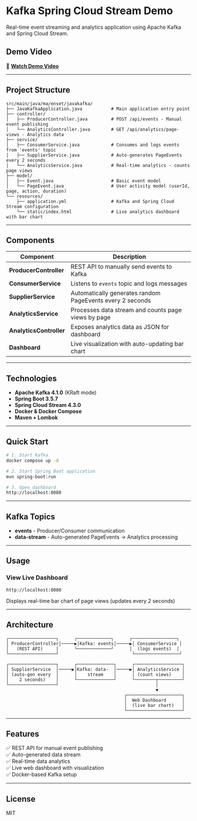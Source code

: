 # Kafka Spring Cloud Stream Demo

Real-time event streaming and analytics application using Apache Kafka and Spring Cloud Stream.

## Demo Video

🎥 **[Watch Demo Video](ressources/tp1-kafka-streams-demo.webm)**

---

## Project Structure
```
src/main/java/ma/enset/javakafka/
├── JavaKafkaApplication.java           # Main application entry point
├── controller/
│   ├── ProducerController.java         # POST /api/events - Manual event publishing
│   └── AnalyticsController.java        # GET /api/analytics/page-views - Analytics data
├── service/
│   ├── ConsumerService.java            # Consumes and logs events from 'events' topic
│   ├── SupplierService.java            # Auto-generates PageEvents every 2 seconds
│   └── AnalyticsService.java           # Real-time analytics - counts page views
├── model/
│   ├── Event.java                      # Basic event model
│   └── PageEvent.java                  # User activity model (userId, page, action, duration)
└── resources/
    ├── application.yml                 # Kafka and Spring Cloud Stream configuration
    └── static/index.html               # Live analytics dashboard with bar chart
```

---

## Components

| Component | Description |
|-----------|-------------|
| **ProducerController** | REST API to manually send events to Kafka |
| **ConsumerService** | Listens to `events` topic and logs messages |
| **SupplierService** | Automatically generates random PageEvents every 2 seconds |
| **AnalyticsService** | Processes data stream and counts page views by page |
| **AnalyticsController** | Exposes analytics data as JSON for dashboard |
| **Dashboard** | Live visualization with auto-updating bar chart |

---

## Technologies

- **Apache Kafka 4.1.0** (KRaft mode)
- **Spring Boot 3.5.7**
- **Spring Cloud Stream 4.3.0**
- **Docker & Docker Compose**
- **Maven + Lombok**

---

## Quick Start
```bash
# 1. Start Kafka
docker compose up -d

# 2. Start Spring Boot application
mvn spring-boot:run

# 3. Open dashboard
http://localhost:8080
```

---

## Kafka Topics

- **events** - Producer/Consumer communication
- **data-stream** - Auto-generated PageEvents → Analytics processing

---

## Usage

### View Live Dashboard
```
http://localhost:8080
```
Displays real-time bar chart of page views (updates every 2 seconds)

---

## Architecture
```
┌──────────────────┐      ┌─────────────┐      ┌─────────────────┐
│ ProducerController│─────▶│Kafka: events│─────▶│ ConsumerService │
│   (REST API)     │      └─────────────┘      │  (logs events)  │
└──────────────────┘                            └─────────────────┘

┌──────────────────┐      ┌──────────────┐      ┌──────────────────┐
│ SupplierService  │─────▶│Kafka: data-  │─────▶│ AnalyticsService │
│ (auto-gen every  │      │    stream    │      │ (count views)    │
│    2 seconds)    │      └──────────────┘      └────────┬─────────┘
└──────────────────┘                                     │
                                                         ▼
                                             ┌─────────────────────┐
                                             │  Web Dashboard      │
                                             │  (live bar chart)   │
                                             └─────────────────────┘
```

---

## Features

✅ REST API for manual event publishing  
✅ Auto-generated data stream  
✅ Real-time data analytics  
✅ Live web dashboard with visualization  
✅ Docker-based Kafka setup

---

## License

MIT
